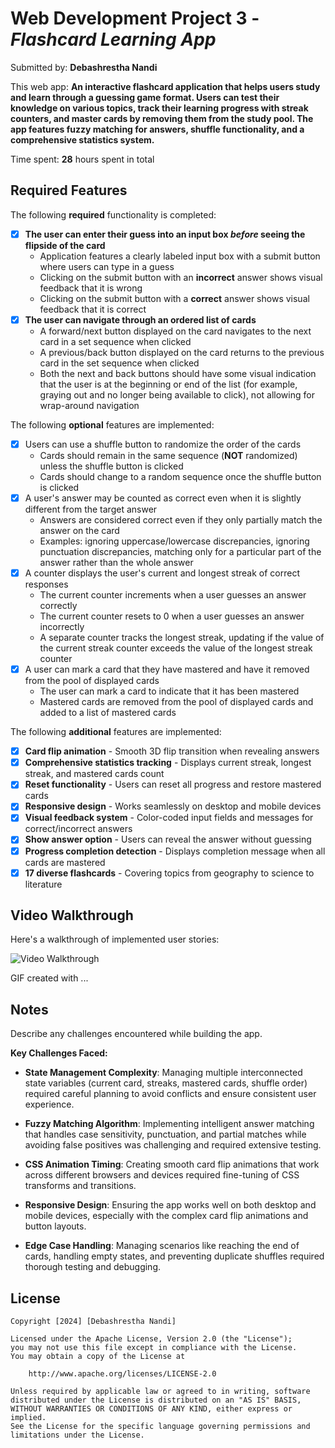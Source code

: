 
# Web Development Project 3 - *Flashcard Learning App*

Submitted by: **Debashrestha Nandi**

This web app: **An interactive flashcard application that helps users study and learn through a guessing game format. Users can test their knowledge on various topics, track their learning progress with streak counters, and master cards by removing them from the study pool. The app features fuzzy matching for answers, shuffle functionality, and a comprehensive statistics system.**

Time spent: **28** hours spent in total

## Required Features

The following **required** functionality is completed:

- [x] **The user can enter their guess into an input box *before* seeing the flipside of the card**
  - Application features a clearly labeled input box with a submit button where users can type in a guess
  - Clicking on the submit button with an **incorrect** answer shows visual feedback that it is wrong 
  - Clicking on the submit button with a **correct** answer shows visual feedback that it is correct
- [x] **The user can navigate through an ordered list of cards**
  - A forward/next button displayed on the card navigates to the next card in a set sequence when clicked
  - A previous/back button displayed on the card returns to the previous card in the set sequence when clicked
  - Both the next and back buttons should have some visual indication that the user is at the beginning or end of the list (for example, graying out and no longer being available to click), not allowing for wrap-around navigation

The following **optional** features are implemented:

- [x] Users can use a shuffle button to randomize the order of the cards
  - Cards should remain in the same sequence (**NOT** randomized) unless the shuffle button is clicked 
  - Cards should change to a random sequence once the shuffle button is clicked
- [x] A user's answer may be counted as correct even when it is slightly different from the target answer
  - Answers are considered correct even if they only partially match the answer on the card 
  - Examples: ignoring uppercase/lowercase discrepancies, ignoring punctuation discrepancies, matching only for a particular part of the answer rather than the whole answer
- [x] A counter displays the user's current and longest streak of correct responses
  - The current counter increments when a user guesses an answer correctly
  - The current counter resets to 0 when a user guesses an answer incorrectly
  - A separate counter tracks the longest streak, updating if the value of the current streak counter exceeds the value of the longest streak counter 
- [x] A user can mark a card that they have mastered and have it removed from the pool of displayed cards
  - The user can mark a card to indicate that it has been mastered
  - Mastered cards are removed from the pool of displayed cards and added to a list of mastered cards

The following **additional** features are implemented:

* [x] **Card flip animation** - Smooth 3D flip transition when revealing answers
* [x] **Comprehensive statistics tracking** - Displays current streak, longest streak, and mastered cards count
* [x] **Reset functionality** - Users can reset all progress and restore mastered cards
* [x] **Responsive design** - Works seamlessly on desktop and mobile devices
* [x] **Visual feedback system** - Color-coded input fields and messages for correct/incorrect answers
* [x] **Show answer option** - Users can reveal the answer without guessing
* [x] **Progress completion detection** - Displays completion message when all cards are mastered
* [x] **17 diverse flashcards** - Covering topics from geography to science to literature

## Video Walkthrough

Here's a walkthrough of implemented user stories:

<img src='http://i.imgur.com/link/to/your/gif/file.gif' title='Video Walkthrough' width='' alt='Video Walkthrough' />

<!-- Replace this with whatever GIF tool you used! -->
GIF created with ...  
<!-- Recommended tools:
[Kap](https://getkap.co/) for macOS
[ScreenToGif](https://www.screentogif.com/) for Windows
[peek](https://github.com/phw/peek) for Linux. -->

## Notes

Describe any challenges encountered while building the app.

**Key Challenges Faced:**

- **State Management Complexity**: Managing multiple interconnected state variables (current card, streaks, mastered cards, shuffle order) required careful planning to avoid conflicts and ensure consistent user experience.

- **Fuzzy Matching Algorithm**: Implementing intelligent answer matching that handles case sensitivity, punctuation, and partial matches while avoiding false positives was challenging and required extensive testing.

- **CSS Animation Timing**: Creating smooth card flip animations that work across different browsers and devices required fine-tuning of CSS transforms and transitions.

- **Responsive Design**: Ensuring the app works well on both desktop and mobile devices, especially with the complex card flip animations and button layouts.

- **Edge Case Handling**: Managing scenarios like reaching the end of cards, handling empty states, and preventing duplicate shuffles required thorough testing and debugging.

## License

    Copyright [2024] [Debashrestha Nandi]

    Licensed under the Apache License, Version 2.0 (the "License");
    you may not use this file except in compliance with the License.
    You may obtain a copy of the License at

        http://www.apache.org/licenses/LICENSE-2.0

    Unless required by applicable law or agreed to in writing, software
    distributed under the License is distributed on an "AS IS" BASIS,
    WITHOUT WARRANTIES OR CONDITIONS OF ANY KIND, either express or implied.
    See the License for the specific language governing permissions and
    limitations under the License.
